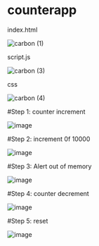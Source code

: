 # counterapp

index.html

![carbon (1)](https://github.com/Grishma09734/counterapp/assets/159860959/417a55ff-1024-463b-b422-8c227d1218db)

script.js

![carbon (3)](https://github.com/Grishma09734/counterapp/assets/159860959/ce18cd1d-e83d-4710-b5f8-c28beafd7321)


css

![carbon (4)](https://github.com/Grishma09734/counterapp/assets/159860959/2f9aa539-08c4-4a3e-8e00-0001e94230d2)


#Step 1: counter increment



![image](https://github.com/grishi09/counterapp/assets/159860959/a1c96602-195a-4c21-9ab1-cf1cd59c7382)


#Step 2: increment 0f 10000



![image](https://github.com/grishi09/counterapp/assets/159860959/7c14a1b5-f513-416e-8e7f-f73db9dc08e7)

#Step 3: Alert out of memory 


![image](https://github.com/grishi09/counterapp/assets/159860959/a1caa2d0-304c-4701-a08a-3a671fa32199)

#Step 4: counter decrement


![image](https://github.com/grishi09/counterapp/assets/159860959/6ab3b72b-30ce-4691-85d2-3f8c8a417f99)

#Step 5: reset


![image](https://github.com/grishi09/counterapp/assets/159860959/987ce579-73bb-4643-b662-37b6c2fe40e7)





